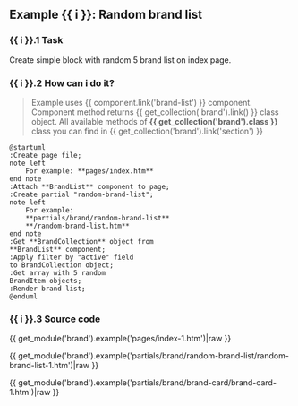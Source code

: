 ## Example {{ i }}: Random brand list

### {{ i }}.1 Task

Create simple block with random 5 brand list on index page.

### {{ i }}.2 How can i do it?

> Example uses {{ component.link('brand-list') }} component.
Component method returns {{ get_collection('brand').link() }} class object.
All available methods of **{{ get_collection('brand').class }}** class you can find in {{ get_collection('brand').link('section') }}

```plantuml
@startuml
:Create page file;
note left
    For example: **pages/index.htm**
end note
:Attach **BrandList** component to page;
:Create partial "random-brand-list";
note left
    For example:
    **partials/brand/random-brand-list**
    **/random-brand-list.htm**
end note
:Get **BrandCollection** object from
**BrandList** component;
:Apply filter by "active" field
to BrandCollection object;
:Get array with 5 random
BrandItem objects;
:Render brand list;
@enduml
```

### {{ i }}.3 Source code

{{ get_module('brand').example('pages/index-1.htm')|raw }}

{{ get_module('brand').example('partials/brand/random-brand-list/random-brand-list-1.htm')|raw }}

{{ get_module('brand').example('partials/brand/brand-card/brand-card-1.htm')|raw }}